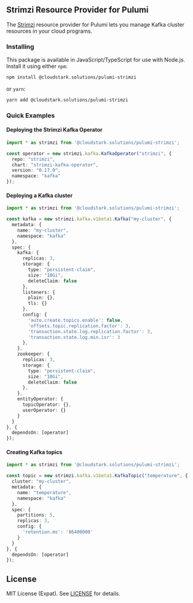 ## Strimzi Resource Provider for Pulumi

The [Strimzi](https://github.com/strimzi/strimzi-kafka-operator) resource provider for Pulumi lets you
manage Kafka cluster resources in your cloud programs.

### Installing

This package is available in JavaScript/TypeScript for use with Node.js. Install it using either `npm`:

```bash
npm install @cloudstark.solutions/pulumi-strimzi
```

or `yarn`:

```bash
yarn add @cloudstark.solutions/pulumi-strimzi
```

### Quick Examples

#### Deploying the Strimzi Kafka Operator

```typescript
import * as strimzi from '@cloudstark.solutions/pulumi-strimzi';

const operator = new strimzi.kafka.KafkaOperator("strimzi", {
  repo: "strimzi",
  chart: "strimzi-kafka-operator",
  version: "0.17.0",
  namespace: "kafka"
});
```

#### Deploying a Kafka cluster

```typescript
import * as strimzi from '@cloudstark.solutions/pulumi-strimzi';

const kafka = new strimzi.kafka.v1beta1.Kafka("my-cluster", {
  metadata: {
    name: "my-cluster",
    namespace: "kafka"
  },
  spec: {
    kafka: {
      replicas: 3,
      storage: {
        type: "persistent-claim",
        size: "10Gi",
        deleteClaim: false
      },
      listeners: {
        plain: {},
        tls: {}
      },
      config: {
        'auto.create.topics.enable': false,
        'offsets.topic.replication.factor': 3,
        'transaction.state.log.replication.factor': 3,
        'transaction.state.log.min.isr': 3
      },
    },
    zookeeper: {
      replicas: 3,
      storage: {
        type: "persistent-claim",
        size: "10Gi",
        deleteClaim: false
      },
    },
    entityOperator: {
      topicOperator: {},
      userOperator: {}
    }
  }
}, {
  dependsOn: [operator]
});
```

#### Creating Kafka topics

```typescript
import * as strimzi from '@cloudstark.solutions/pulumi-strimzi';

const topic = new strimzi.kafka.v1beta1.KafkaTopic("temperature", {
  cluster: "my-cluster",
  metadata: {
    name: "temperature",
    namespace: "kafka"
  },
  spec: {
    partitions: 5,
    replicas: 3,
    config: {
      'retention.ms': '86400000'
    }
  }
}, {
  dependsOn: [operator]
});
```
## License

MIT License (Expat). See [LICENSE](LICENSE) for details.
